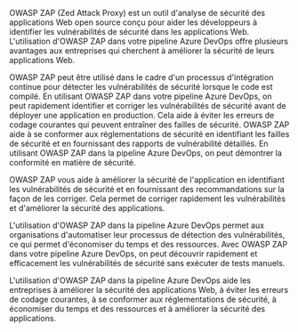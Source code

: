OWASP ZAP (Zed Attack Proxy) est un outil d'analyse de sécurité des applications Web open source conçu pour aider les développeurs à identifier les vulnérabilités de sécurité dans les applications Web. L'utilisation d'OWASP ZAP dans votre pipeline Azure DevOps offre plusieurs avantages aux entreprises qui cherchent à améliorer la sécurité de leurs applications Web.

OWASP ZAP peut être utilisé dans le cadre d'un processus d'intégration continue pour détecter les vulnérabilités de sécurité lorsque le code est compilé. En utilisant OWASP ZAP dans votre pipeline Azure DevOps, on peut rapidement identifier et corriger les vulnérabilités de sécurité avant de déployer une application en production. Cela aide à éviter les erreurs de codage courantes qui peuvent entraîner des failles de sécurité. OWASP ZAP aide à se conformer aux réglementations de sécurité en identifiant les failles de sécurité et en fournissant des rapports de vulnérabilité détaillés. En utilisant OWASP ZAP dans la pipeline Azure DevOps, on peut démontrer la conformité en matière de sécurité.

OWASP ZAP vous aide à améliorer la sécurité de l'application en identifiant les vulnérabilités de sécurité et en fournissant des recommandations sur la façon de les corriger. Cela permet de corriger rapidement les vulnérabilités et d'améliorer la sécurité des applications.

L'utilisation d'OWASP ZAP dans la pipeline Azure DevOps permet aux organisations d'automatiser leur processus de détection des vulnérabilités, ce qui permet d'économiser du temps et des ressources. Avec OWASP ZAP dans votre pipeline Azure DevOps, on peut découvrir rapidement et efficacement les vulnérabilités de sécurité sans exécuter de tests manuels.

L'utilisation d'OWASP ZAP dans la pipeline Azure DevOps aide les entreprises à améliorer la sécurité des applications Web, à éviter les erreurs de codage courantes, à se conformer aux réglementations de sécurité, à économiser du temps et des ressources et à améliorer la sécurité des applications. 